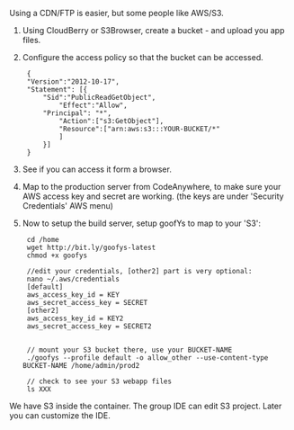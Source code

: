 

Using a CDN/FTP is easier, but some people like AWS/S3.

1. Using CloudBerry or S3Browser, create a bucket - and upload you app files.

2. Configure the access policy so that the bucket can be accessed.


		{
		"Version":"2012-10-17",
		"Statement": [{
			"Sid":"PublicReadGetObject",
				"Effect":"Allow",
			"Principal": "*",
				"Action":["s3:GetObject"],
				"Resource":["arn:aws:s3:::YOUR-BUCKET/*"
				]
			}]
		}

3. See if you can access it form a browser.

4. Map to the production server from CodeAnywhere, to make sure your AWS access key and secret are working. (the keys are under 'Security Credentials' AWS menu)

3. Now to setup the build server, setup goofYs to map to your 'S3':

		cd /home
		wget http://bit.ly/goofys-latest
		chmod +x goofys

		//edit your credentials, [other2] part is very optional:
		nano ~/.aws/credentials
		[default]
		aws_access_key_id = KEY
		aws_secret_access_key = SECRET
		[other2]
		aws_access_key_id = KEY2
		aws_secret_access_key = SECRET2


		// mount your S3 bucket there, use your BUCKET-NAME
		./goofys --profile default -o allow_other --use-content-type BUCKET-NAME /home/admin/prod2

		// check to see your S3 webapp files
		ls XXX


 We have S3 inside the container. The group IDE can edit S3 project. Later you can customize the IDE.


